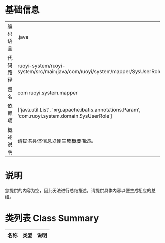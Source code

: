 # 基础信息

|      |      |
|------|------|
| 编码语言 | .java |
| 代码路径 | ruoyi-system/ruoyi-system/src/main/java/com/ruoyi/system/mapper/SysUserRoleMapper.java |
| 包名 | com.ruoyi.system.mapper |
| 依赖项 | ['java.util.List', 'org.apache.ibatis.annotations.Param', 'com.ruoyi.system.domain.SysUserRole'] |
| 概述说明 | 请提供具体信息以便生成概要描述。 |

# 说明

您提供的内容为空，因此无法进行总结描述。请提供具体内容以便生成相应的总结。

# 类列表 Class Summary

| 名称   | 类型  | 说明 |
|-------|------|-------------|




